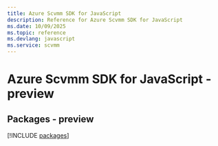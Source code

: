 ```yaml
---
title: Azure Scvmm SDK for JavaScript
description: Reference for Azure Scvmm SDK for JavaScript
ms.date: 10/09/2025
ms.topic: reference
ms.devlang: javascript
ms.service: scvmm
---
```

# Azure Scvmm SDK for JavaScript - preview
## Packages - preview
[!INCLUDE [packages](scvmm-index.md)]